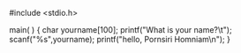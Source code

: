 #include <stdio.h>

main( )
{
char yourname[100];
printf("What is your name?\t");
scanf("%s",yourname);
printf("hello, Pornsiri Homniam\n");
}
